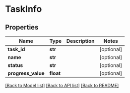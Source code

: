 # TaskInfo

## Properties
Name | Type | Description | Notes
------------ | ------------- | ------------- | -------------
**task_id** | **str** |  | [optional] 
**name** | **str** |  | [optional] 
**status** | **str** |  | [optional] 
**progress_value** | **float** |  | [optional] 

[[Back to Model list]](../README.md#documentation-for-models) [[Back to API list]](../README.md#documentation-for-api-endpoints) [[Back to README]](../README.md)

